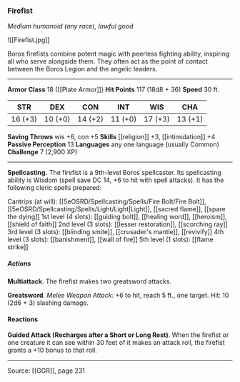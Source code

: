 ### Firefist
_Medium humanoid (any race), lawful good_

![[Firefist.jpg]]

Boros firefists combine potent magic with peerless fighting ability, inspiring all who serve alongside them. They often act as the point of contact between the Boros Legion and the angelic leaders.






---

**Armor Class** 18 ([[Plate Armor]])
**Hit Points** 117 (18d8 + 36)
**Speed** 30 ft.

| STR     | DEX     | CON     | INT     | WIS     | CHA     |
|---------|---------|---------|---------|---------|---------|
| 16 (+3) | 10 (+0) | 14 (+2) | 11 (+0) | 17 (+3) | 13 (+1) |

**Saving Throws** wis +6, con +5
**Skills** [[religion]] +3, [[intimidation]] +4
**Passive Perception** 13
**Languages** any one language (usually Common)
**Challenge** 7 (2,900 XP)

---

**Spellcasting.** The firefist is a 9th-level Boros spellcaster. Its spellcasting ability is Wisdom (spell save DC 14, +6 to hit with spell attacks). It has the following cleric spells prepared:

Cantrips (at will): [[5eOSRD/Spellcasting/Spells/Fire Bolt/Fire Bolt]], [[5eOSRD/Spellcasting/Spells/Light/Light|Light]], [[sacred flame]], [[spare the dying]]
1st level (4 slots): [[guiding bolt]], [[healing word]], [[heroism]], [[shield of faith]]
2nd level (3 slots): [[lesser restoration]], [[scorching ray]]
3rd level (3 slots): [[blinding smite]], [[crusader's mantle]], [[revivify]]
4th level (3 slots): [[banishment]], [[wall of fire]]
5th level (1 slots): [[flame strike]]

##### Actions
**Multiattack**. The firefist makes two greatsword attacks.

**Greatsword**. _Melee Weapon Attack:_ +6 to hit, reach 5 ft., one target. Hit: 10 (2d6 + 3) slashing damage.

#### Reactions
**Guided Attack (Recharges after a Short or Long Rest)**. When the firefist or one creature it can see within 30 feet of it makes an attack roll, the firefist grants a +10 bonus to that roll.


---

Source: [[GGR]], page 231